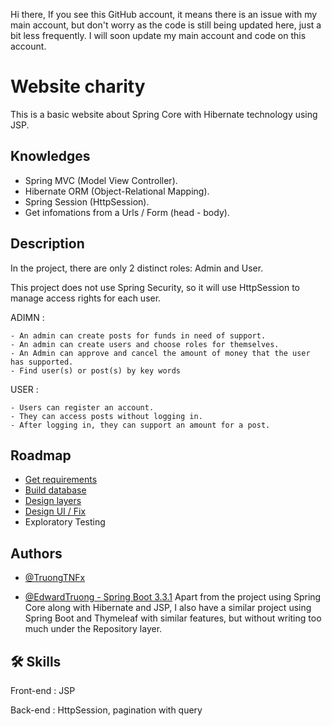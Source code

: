Hi there, If you see this GitHub account, it means there is an issue with my main account, but don't worry as the code is still being updated here, just a bit less frequently. I will soon update my main account and code on this account.

# Website charity

This is a basic website about Spring Core with Hibernate technology using JSP.




## Knowledges

 - Spring MVC (Model View Controller).
 - Hibernate ORM (Object-Relational Mapping).   
 - Spring Session (HttpSession).
 - Get infomations from a Urls / Form (head - body).



## Description

In the project, there are only 2 distinct roles:  Admin and User.


This project does not use Spring Security, so it will use HttpSession to manage access rights for each user.

  
  ADIMN :

    - An admin can create posts for funds in need of support.
    - An admin can create users and choose roles for themselves.
    - An Admin can approve and cancel the amount of money that the user has supported.
    - Find user(s) or post(s) by key words

   USER :
   
    - Users can register an account. 
    - They can access posts without logging in. 
    - After logging in, they can support an amount for a post.



    

## Roadmap

- [Get requirements](https://docs.google.com/document/d/1oTqMDtLbreuIKdSJ_13BvGxRNrUfuNGwANtwvrZjo1g/edit)
- [Build database](https://docs.google.com/document/d/1Z-Lqp5meYhGVKfA7tNwrsgXg9MA8Fh6TXjA5MQBBq6A/edit?usp=drive_web&ouid=115396594857376540567)
- [Design layers](https://docs.google.com/document/d/1r5MbeOKEgwjRVvfmvEOLiuBYV8l9dXQ3C4Yw5Weg2qM/edit)
- [Design UI / Fix](https://docs.google.com/document/d/15nYJWszIoEzKq2hDkqH1ndpb3sxyMhDmQQrNOyECAxk/edit)
- Exploratory Testing


## Authors



- [@TruongTNFx](https://www.github.com/TruongTNFx)



- [@EdwardTruong - Spring Boot 3.3.1](https://github.com/EdwardTruong/Charity)
Apart from the project using Spring Core along with Hibernate and JSP, I also have a similar project using Spring Boot and Thymeleaf with similar features, but without writing too much under the Repository layer.



## 🛠 Skills

Front-end : JSP

Back-end : HttpSession, pagination with query

